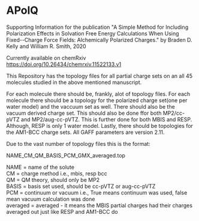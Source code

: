 # APolQ
Supporting Information for the publication "A Simple Method for Including Polarization Effects in Solvation Free Energy Calculations When Using  Fixed--Charge Force Fields: Alchemically Polarized Charges." by Braden D. Kelly and William R. Smith, 2020 

Currently available on chemRxiv https://doi.org/10.26434/chemrxiv.11522133.v1 

This Repository has the topology files for all partial charge sets on an all 45 molecules studied in the above mentioned manuscript.

For each molecule there should be, frankly, alot of topology files. For each molecule there should be a topology for the polarized charge set(one per water model) and the vaccuum set as well. There should also be the vacuum derived charge set. This should also be done ffor both MP2/cc-pVTZ and MP2/aug-cc-pVTZ. This is further done for both MBIS and RESP. Although, RESP is only 1 water model. Lastly, there should be topologies for the AM1-BCC charge sets. All GAFF parameters are version 2.11.

Due to the vast number of topology files this is the format:

NAME_CM_QM_BASIS_PCM_GMX_averaged.top

NAME = name of the solute\
CM = charge method i.e., mbis, resp bcc\
QM = QM theory, should only be MP2\
BASIS = basis set used, should be cc-pVTZ or aug-cc-pVTZ\
PCM = continuum or vacuum i.e., True means continuum was used, false mean vacuum calculation was done\
averaged = averaged - it means the MBIS partial charges had their charges averaged out just like RESP and AM1-BCC do
